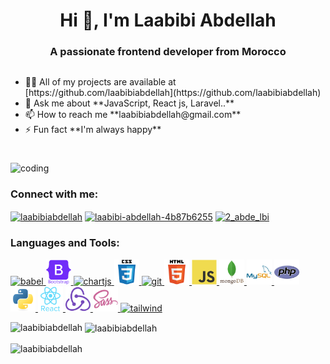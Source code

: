 <h1 align="center">Hi 👋, I'm Laabibi Abdellah</h1>
<h3 align="center">A passionate frontend developer from Morocco</h3>
<div
	style="
    display:flex;
    gap: 25px;
    flex-wrap: wrap
    "
>
               <ul>
                   <li>👨‍💻 All of my projects are available at [https://github.com/laabibiabdellah](https://github.com/laabibiabdellah)</li>
                   <li>💬 Ask me about **JavaScript, React js, Laravel..**</li>
                   <li>📫 How to reach me **laabibiabdellah@gmail.com**</li>
                   <li>⚡ Fun fact **I'm always happy**</li>
               </ul>
  <img align="right" width="400" src="https://gifdb.com/images/high/programming-angry-punching-keyboard-fw45yh2e39g24ylb.gif" alt="coding" />
</div>

<h3 align="left">Connect with me:</h3>
<p align="left">
<a href="https://twitter.com/laabibiabdellah" target="blank"><img align="center" src="https://raw.githubusercontent.com/rahuldkjain/github-profile-readme-generator/master/src/images/icons/Social/twitter.svg" alt="laabibiabdellah" height="30" width="40" /></a>
<a href="https://linkedin.com/in/laabibi-abdellah-4b87b6255" target="blank"><img align="center" src="https://raw.githubusercontent.com/rahuldkjain/github-profile-readme-generator/master/src/images/icons/Social/linked-in-alt.svg" alt="laabibi-abdellah-4b87b6255" height="30" width="40" /></a>
<a href="https://instagram.com/2_abde_lbi" target="blank"><img align="center" src="https://raw.githubusercontent.com/rahuldkjain/github-profile-readme-generator/master/src/images/icons/Social/instagram.svg" alt="2_abde_lbi" height="30" width="40" /></a>
</p>

<h3 align="left">Languages and Tools:</h3>
<p align="left"> <a href="https://babeljs.io/" target="_blank" rel="noreferrer"> <img src="https://www.vectorlogo.zone/logos/babeljs/babeljs-icon.svg" alt="babel" width="40" height="40"/> </a> <a href="https://getbootstrap.com" target="_blank" rel="noreferrer"> <img src="https://raw.githubusercontent.com/devicons/devicon/master/icons/bootstrap/bootstrap-plain-wordmark.svg" alt="bootstrap" width="40" height="40"/> </a> <a href="https://www.chartjs.org" target="_blank" rel="noreferrer"> <img src="https://www.chartjs.org/media/logo-title.svg" alt="chartjs" width="40" height="40"/> </a> <a href="https://www.w3schools.com/css/" target="_blank" rel="noreferrer"> <img src="https://raw.githubusercontent.com/devicons/devicon/master/icons/css3/css3-original-wordmark.svg" alt="css3" width="40" height="40"/> </a> <a href="https://git-scm.com/" target="_blank" rel="noreferrer"> <img src="https://www.vectorlogo.zone/logos/git-scm/git-scm-icon.svg" alt="git" width="40" height="40"/> </a> <a href="https://www.w3.org/html/" target="_blank" rel="noreferrer"> <img src="https://raw.githubusercontent.com/devicons/devicon/master/icons/html5/html5-original-wordmark.svg" alt="html5" width="40" height="40"/> </a> <a href="https://developer.mozilla.org/en-US/docs/Web/JavaScript" target="_blank" rel="noreferrer"> <img src="https://raw.githubusercontent.com/devicons/devicon/master/icons/javascript/javascript-original.svg" alt="javascript" width="40" height="40"/> </a> <a href="https://www.mongodb.com/" target="_blank" rel="noreferrer"> <img src="https://raw.githubusercontent.com/devicons/devicon/master/icons/mongodb/mongodb-original-wordmark.svg" alt="mongodb" width="40" height="40"/> </a> <a href="https://www.mysql.com/" target="_blank" rel="noreferrer"> <img src="https://raw.githubusercontent.com/devicons/devicon/master/icons/mysql/mysql-original-wordmark.svg" alt="mysql" width="40" height="40"/> </a> <a href="https://www.php.net" target="_blank" rel="noreferrer"> <img src="https://raw.githubusercontent.com/devicons/devicon/master/icons/php/php-original.svg" alt="php" width="40" height="40"/> </a> <a href="https://www.python.org" target="_blank" rel="noreferrer"> <img src="https://raw.githubusercontent.com/devicons/devicon/master/icons/python/python-original.svg" alt="python" width="40" height="40"/> </a> <a href="https://reactjs.org/" target="_blank" rel="noreferrer"> <img src="https://raw.githubusercontent.com/devicons/devicon/master/icons/react/react-original-wordmark.svg" alt="react" width="40" height="40"/> </a> <a href="https://redux.js.org" target="_blank" rel="noreferrer"> <img src="https://raw.githubusercontent.com/devicons/devicon/master/icons/redux/redux-original.svg" alt="redux" width="40" height="40"/> </a> <a href="https://sass-lang.com" target="_blank" rel="noreferrer"> <img src="https://raw.githubusercontent.com/devicons/devicon/master/icons/sass/sass-original.svg" alt="sass" width="40" height="40"/> </a> <a href="https://tailwindcss.com/" target="_blank" rel="noreferrer"> <img src="https://www.vectorlogo.zone/logos/tailwindcss/tailwindcss-icon.svg" alt="tailwind" width="40" height="40"/> </a> </p>

<p><img align="left" src="https://github-readme-stats.vercel.app/api/top-langs?username=laabibiabdellah&show_icons=true&locale=en&layout=compact" alt="laabibiabdellah" /></p>

<p>&nbsp;<img align="center" src="https://github-readme-stats.vercel.app/api?username=laabibiabdellah&show_icons=true&locale=en" alt="laabibiabdellah" /></p>

<p><img align="center" src="https://github-readme-streak-stats.herokuapp.com/?user=laabibiabdellah&" alt="laabibiabdellah" /></p>
